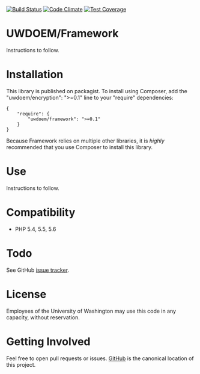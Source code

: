 [![Build Status](https://travis-ci.org/UWEnrollmentManagement/Framework.svg?branch=master)](https://travis-ci.org/UWEnrollmentManagement/Framework)
[![Code Climate](https://codeclimate.com/github/UWEnrollmentManagement/Framework/badges/gpa.svg)](https://codeclimate.com/github/UWEnrollmentManagement/Framework)
[![Test Coverage](https://codeclimate.com/github/UWEnrollmentManagement/Framework/badges/coverage.svg)](https://codeclimate.com/github/UWEnrollmentManagement/Framework/coverage)

UWDOEM/Framework
=============

Instructions to follow.


Installation
===============

This library is published on packagist. To install using Composer, add the "uwdoem/encryption": ">=0.1" line to your "require" dependencies:

```
{
    "require": {
        "uwdoem/framework": ">=0.1"
    }
}
```

Because Framework relies on multiple other libraries, it is *highly* recommended that you use Composer to install this library.

Use
===

Instructions to follow.

Compatibility
=============

* PHP 5.4, 5.5, 5.6

Todo
====

See GitHub [issue tracker](https://github.com/UWEnrollmentManagement/Framework/issues/).

License
====

Employees of the University of Washington may use this code in any capacity, without reservation.

Getting Involved
================

Feel free to open pull requests or issues. [GitHub](https://github.com/UWEnrollmentManagement/Framework) is the canonical location of this project.
